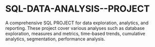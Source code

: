 # SQL-DATA-ANALYSIS--PROJECT
A comprehensive SQL PROJECT for data exploration, analytics, and reporting. These project cover various analyses such as database exploration, measures and metrics, time-based trends, cumulative analytics, segmentation, performance analysis.
